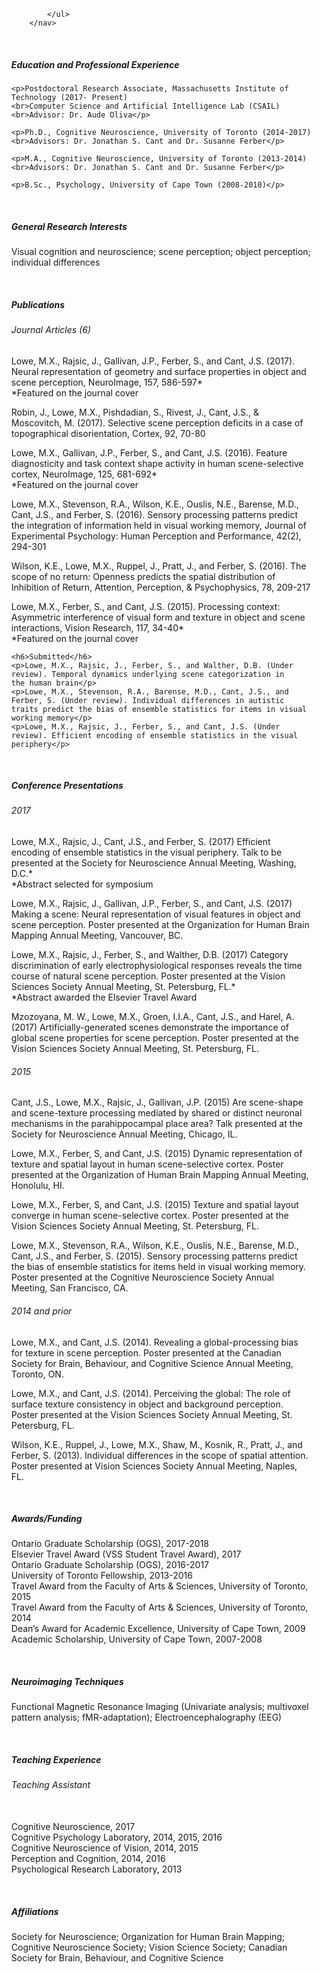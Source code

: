 <html>
	<head>
	<title>Matthew X. Lowe</title> 
	</head>
<body>
		<nav>
    		<ul>
        		
    		</ul>
		</nav> 

<br>
<h5>Education and Professional Experience</h5>  

	<p>Postdoctoral Research Associate, Massachusetts Institute of Technology (2017- Present)
	<br>Computer Science and Artificial Intelligence Lab (CSAIL)
	<br>Advisor: Dr. Aude Oliva</p>
	
	<p>Ph.D., Cognitive Neuroscience, University of Toronto (2014-2017)
	<br>Advisors: Dr. Jonathan S. Cant and Dr. Susanne Ferber</p>
	
	<p>M.A., Cognitive Neuroscience, University of Toronto (2013-2014)
	<br>Advisors: Dr. Jonathan S. Cant and Dr. Susanne Ferber</p>
	
	<p>B.Sc., Psychology, University of Cape Town (2008-2010)</p> 
<br>
<h5>General Research Interests</h5>                                                                                                   	
	<p>Visual cognition and neuroscience; scene perception; object perception; individual differences</p>
<br>
<h5>Publications</h5>                                                                                                                           <h6>Journal Articles (6)</h6>
	<p>Lowe, M.X., Rajsic, J., Gallivan, J.P., Ferber, S., and Cant, J.S. (2017). Neural representation of geometry and surface 			properties in object and scene perception, NeuroImage, 157, 586-597*
		<br>*Featured on the journal cover</p>
	<p>Robin, J., Lowe, M.X., Pishdadian, S., Rivest, J., Cant, J.S., & Moscovitch, M. (2017). Selective scene perception deficits 		in a case of topographical disorientation, Cortex, 92, 70-80</p>
	<p>Lowe, M.X., Gallivan, J.P., Ferber, S., and Cant, J.S. (2016). Feature diagnosticity and task context shape activity in human 			scene-selective cortex, NeuroImage, 125, 681-692* 
		<br>*Featured on the journal cover</p>	
	<p>Lowe, M.X., Stevenson, R.A., Wilson, K.E., Ouslis, N.E., Barense, M.D., Cant, J.S., and Ferber, S. (2016). Sensory 				processing patterns predict the integration of information held in visual working memory, Journal of Experimental 			Psychology: Human Perception and Performance, 42(2), 294-301</p>
	<p>Wilson, K.E., Lowe, M.X., Ruppel, J., Pratt, J., and Ferber, S. (2016). The scope of no return: Openness predicts the 				spatial distribution of Inhibition of Return, Attention, Perception, & Psychophysics, 78, 209-217</p>
	<p>Lowe, M.X., Ferber, S., and Cant, J.S. (2015). Processing context: Asymmetric interference of visual form and texture in 			object and scene interactions, Vision Research, 117, 34-40*	
		<br>*Featured on the journal cover</p>
		
	<h6>Submitted</h6> 
	<p>Lowe, M.X., Rajsic, J., Ferber, S., and Walther, D.B. (Under review). Temporal dynamics underlying scene categorization in 		the human brain</p>
	<p>Lowe, M.X., Stevenson, R.A., Barense, M.D., Cant, J.S., and Ferber, S. (Under review). Individual differences in autistic 			traits predict the bias of ensemble statistics for items in visual working memory</p>
	<p>Lowe, M.X., Rajsic, J., Ferber, S., and Cant, J.S. (Under review). Efficient encoding of ensemble statistics in the visual 			periphery</p>
<br>
<h5>Conference Presentations</h5>                                                                                                                 
<h6>2017</h6>	
	<p>Lowe, M.X., Rajsic, J., Cant, J.S., and Ferber, S. (2017) Efficient encoding of ensemble statistics in the visual periphery. 		Talk to be presented at the Society for Neuroscience Annual Meeting, Washing, D.C.*
		<br>*Abstract selected for symposium</p>		
	<p>Lowe, M.X., Rajsic, J., Gallivan, J.P., Ferber, S., and Cant, J.S. (2017) Making a scene: Neural representation of visual 			features in object and scene perception. Poster presented at the Organization for Human Brain Mapping Annual Meeting, 			Vancouver, BC.</p>
	<p>Lowe, M.X., Rajsic, J., Ferber, S., and Walther, D.B. (2017) Category discrimination of early electrophysiological responses 		reveals the time course of natural scene perception. Poster presented at the Vision Sciences Society Annual 				Meeting, St. Petersburg, FL.*
		<br>*Abstract awarded the Elsevier Travel Award</p>
	<p>Mzozoyana, M. W., Lowe, M.X., Groen, I.I.A., Cant, J.S., and Harel, A. (2017) Artificially-generated scenes demonstrate the 			importance of global scene properties for scene perception. Poster presented at the Vision Sciences Society Annual 			Meeting, St. Petersburg, FL.</p>
	
<h6>2015</h6>
	<p>Cant, J.S., Lowe, M.X., Rajsic, J., Gallivan, J.P. (2015) Are scene-shape and scene-texture processing mediated by shared or 		distinct neuronal mechanisms in the parahippocampal place area? Talk presented at the Society for Neuroscience Annual 			Meeting, Chicago, IL.</p>
	<p>Lowe, M.X., Ferber, S, and Cant, J.S. (2015) Dynamic representation of texture and spatial layout in human scene-selective 			cortex. Poster presented at the Organization of Human Brain Mapping Annual Meeting, Honolulu, HI.</p>
	<p>Lowe, M.X., Ferber, S, and Cant, J.S. (2015) Texture and spatial layout converge in human scene-selective cortex. Poster 			presented at the Vision Sciences Society Annual Meeting, St. Petersburg, FL.</p>
	<p>Lowe, M.X., Stevenson, R.A., Wilson, K.E., Ouslis, N.E., Barense, M.D., Cant, J.S., and Ferber, S. (2015). Sensory processing 			patterns predict the bias of ensemble statistics for items held in visual working memory. Poster presented at the 			Cognitive Neuroscience Society Annual Meeting, San Francisco, CA.</p>
	
<h6>2014 and prior</h6>
	<p>Lowe, M.X., and Cant, J.S. (2014). Revealing a global-processing bias for texture in scene perception. Poster presented at
		the Canadian Society for Brain, Behaviour, and Cognitive Science Annual Meeting, Toronto, ON.</p>
	<p>Lowe, M.X., and Cant, J.S. (2014). Perceiving the global: The role of surface texture consistency in object and background 			perception. Poster presented at the Vision Sciences Society Annual Meeting, St. Petersburg, FL.</p>
	<p>Wilson, K.E., Ruppel, J., Lowe, M.X., Shaw, M., Kosnik, R., Pratt, J., and Ferber, S. (2013). Individual differences in the 			scope of spatial attention. Poster presented at Vision Sciences Society Annual Meeting, Naples, FL.</p>
<br>	
<h5>Awards/Funding</h5>                                                                                                                                 
	<p>Ontario Graduate Scholarship (OGS), 2017-2018 
	<br>Elsevier Travel Award (VSS Student Travel Award), 2017
	<br>Ontario Graduate Scholarship (OGS), 2016-2017	
	<br>University of Toronto Fellowship, 2013-2016 
	<br>Travel Award from the Faculty of Arts & Sciences, University of Toronto, 2015 
	<br>Travel Award from the Faculty of Arts & Sciences, University of Toronto, 2014 	
	<br>Dean’s Award for Academic Excellence, University of Cape Town, 2009
	<br>Academic Scholarship, University of Cape Town, 2007-2008</p>
<br>
<h5>Neuroimaging Techniques</h5>                                                                                                                 
	<p>Functional Magnetic Resonance Imaging (Univariate analysis; multivoxel pattern analysis; fMR-adaptation); 			Electroencephalography (EEG)</p>
<br>
<h5>Teaching Experience</h5>                                                                                                                              
	<p><h6>Teaching Assistant</h6>
	<br>Cognitive Neuroscience, 2017
	<br>Cognitive Psychology Laboratory, 2014, 2015, 2016                              
	<br>Cognitive Neuroscience of Vision, 2014, 2015                                
	<br>Perception and Cognition, 2014, 2016
	<br>Psychological Research Laboratory, 2013</p>
<br>
<h5>Affiliations</h5>                                                                                                                                      
	<p>Society for Neuroscience; Organization for Human Brain Mapping; Cognitive Neuroscience Society; Vision Science Society; Canadian Society for Brain, Behaviour, and Cognitive Science</p>
</body>
</html>
